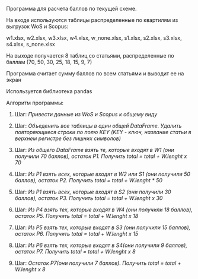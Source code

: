 Программа для расчета баллов по текущей схеме.

На входе используются таблицы распределенные по квартилям из выгрузок WoS и Scopus:

w1.xlsx, w2.xlsx, w3.xlsx, w4.xlsx, w_none.xlsx, s1.xlsx, s2.xlsx, s3.xlsx, s4.xlsx, s_none.xlsx

На выходе получается 8 таблиц со статьями, распределенные по баллам (70, 50, 30, 25, 18, 15, 9, 7)

Программа считает сумму баллов по всем статьями и выводит ее на экран

Используется библиотека pandas

Алгоритм программы:

1. Шаг: *Привести данные из WoS и Scopus к общему виду*

2. Шаг: *Объеденить все таблицы в один общей DataFrame. Удалить повторяющиеся строки по полю KEY (KEY - ключ, название статьи в верхнем регистре без лишних символов)*
 
3. Шаг: *Из общего DataFrame взять те, которые входят в W1 (они получили 70 баллов), остаток P1. Получить total = total + W.lenght x 70*

4. Шаг: *Из P1 взять всех, которые входят в W2 или S1 (они получили 50 баллов), остаток P2.  Получить total = total + W.lenght * 50*

5. Шаг: *Из P1 взять всех, которые входят в S2 (они получили 30 баллов), остаток P3.  Получить total = total + W.lenght x 30*

6. Шаг: *Из P4 взять тех, которые входят в W4 (они получили 18 баллов), остаток P5.  Получить total = total + W.lenght x 18*
  
7. Шаг: *Из P5 взять тех, которые входят в S3 (они получили 15 баллов), остаток P6.  Получить total = total + W.lenght x 15*

7. Шаг: *Из P6 взять тех, которые входят в S4(они получили 9 баллов), остаток P7.  Получить total = total + W.lenght x 8*

8. Шаг: *Остаток P7(они получили 7 баллов). Получить total = total + W.lenght x 8*
